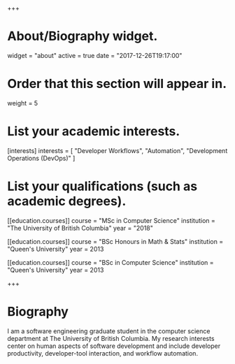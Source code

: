 +++
# About/Biography widget.
widget = "about"
active = true
date = "2017-12-26T19:17:00"

# Order that this section will appear in.
weight = 5

# List your academic interests.
[interests]
  interests = [
    "Developer Workflows",
    "Automation",
    "Development Operations (DevOps)"
  ]

# List your qualifications (such as academic degrees).
[[education.courses]]
  course = "MSc in Computer Science"
  institution = "The University of British Columbia"
  year = "2018"

[[education.courses]]
  course = "BSc Honours in Math & Stats"
  institution = "Queen's University"
  year = 2013
 
[[education.courses]]
  course = "BSc in Computer Science"
  institution = "Queen's University"
  year = 2013

+++

# Biography

I am a software engineering graduate student in the computer science department at The University of British Columbia.
My research interests center on human aspects of software development and include developer productivity, developer-tool interaction, and workflow automation.
